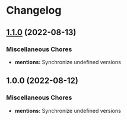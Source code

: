 # Changelog

## [1.1.0](https://github.com/sodenn/react-fluent-edit/compare/mentions-v1.0.0...mentions-v1.1.0) (2022-08-13)


### Miscellaneous Chores

* **mentions:** Synchronize undefined versions

## 1.0.0 (2022-08-12)


### Miscellaneous Chores

* **mentions:** Synchronize undefined versions
